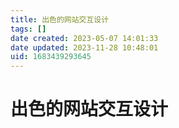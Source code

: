 ```yaml
---
title: 出色的网站交互设计
tags: []
date created: 2023-05-07 14:01:33
date updated: 2023-11-28 10:48:01
uid: 1683439293645
---
```


# 出色的网站交互设计
